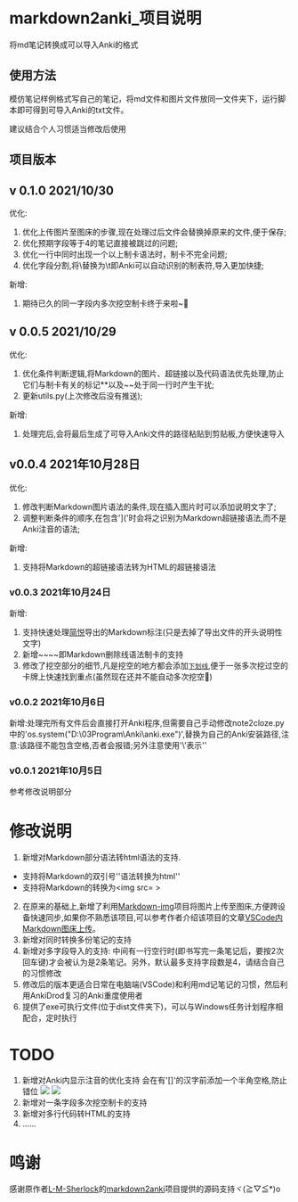 # markdown2anki_项目说明

将md笔记转换成可以导入Anki的格式

## 使用方法

模仿笔记样例格式写自己的笔记，将md文件和图片文件放同一文件夹下，运行脚本即可得到可导入Anki的txt文件。

建议结合个人习惯适当修改后使用

## 项目版本

## v 0.1.0 2021/10/30

优化:
1. 优化上传图片至图床的步骤,现在处理过后文件会替换掉原来的文件,便于保存;
2. 优化预期字段等于4的笔记直接被跳过的问题;
3. 优化一行中同时出现一个以上制卡语法时，制卡不完全问题;
4. 优化字段分割,将\替换为\t即Anki可以自动识别的制表符,导入更加快捷;

新增:
1. 期待已久的同一字段内多次挖空制卡终于来啦~🎉

## v 0.0.5 2021/10/29

优化:
1. 优化条件判断逻辑,将Markdown的图片、超链接以及代码语法优先处理,防止它们与制卡有关的标记**以及~~处于同一行时产生干扰;
2. 更新utils.py(上次修改后没有推送);

新增:
1. 处理完后,会将最后生成了可导入Anki文件的路径粘贴到剪贴板,方便快速导入

## v0.0.4 2021年10月28日

优化:
1. 修改判断Markdown图片语法的条件,现在插入图片时可以添加说明文字了;
2. 调整判断条件的顺序,在包含']('时会将之识别为Markdown超链接语法,而不是Anki注音的语法;

新增:
1. 支持将Markdown的超链接语法转为HTML的超链接语法

### v0.0.3 2021年10月24日

新增:
1. 支持快速处理[简悦](https://simpread.pro/)导出的Markdown标注(只是去掉了导出文件的开头说明性文字)
2. 新增~~~~即Markdown删除线语法制卡的支持
3. 修改了挖空部分的细节,凡是挖空的地方都会添加<code><u>下划线</u></code>,便于一张多次挖过空的卡牌上快速找到重点(虽然现在还并不能自动多次挖空🤣)

### v0.0.2 2021年10月6日

新增:处理完所有文件后会直接打开Anki程序,但需要自己手动修改note2cloze.py中的'os.system("D:\\03Program\\Anki\\anki.exe")',替换为自己的Anki安装路径,注意:该路径不能包含空格,否者会报错;另外注意使用'\\'表示'\'

### v0.0.1 2021年10月5日

参考修改说明部分

# 修改说明

1. 新增对Markdown部分语法转html语法的支持.
 - 支持将Markdown的双引号''语法转换为html'<code></code>'
 - 支持将Markdown的[]()转换为<img src= >
2. 在原来的基础上,新增了利用[Markdown-img](https://github.com/icexmoon/markdown-img)项目将图片上传至图床,方便跨设备快速同步,如果你不熟悉该项目,可以参考作者介绍该项目的文章[VSCode内Markdown图床上传](https://www.yuque.com/noheartpen/gur8p4/rkop5l)。
3. 新增对同时转换多份笔记的支持
4. 新增对多字段导入的支持: 中间有一行空行时(即书写完一条笔记后，要按2次回车键)才会被认为是2条笔记。另外，默认最多支持字段数是4，请结合自己的习惯修改
5. 修改后的版本更适合日常在电脑端(VSCode)和利用md记笔记的习惯，然后利用AnkiDrod复习的Anki重度使用者
6. 提供了exe可执行文件(位于dist文件夹下)，可以与Windows任务计划程序相配合，定时执行

# TODO

1. 新增对Anki内显示注音的优化支持 会在有'[]'的汉字前添加一个半角空格,防止错位
   ![](https://markdoen-1304943362.cos.ap-nanjing.myqcloud.com//2021-10-02-07-38-57.png)
   ![](https://markdoen-1304943362.cos.ap-nanjing.myqcloud.com//2021-10-02-07-39-29.png)
2. 新增对一条字段多次挖空制卡的支持
3. 新增对多行代码转HTML的支持
4. ……

# 鸣谢

感谢原作者[L-M-Sherlock](https://github.com/L-M-Sherlock)的[markdown2anki](https://github.com/L-M-Sherlock/markdown2anki)项目提供的源码支持ヾ(≧▽≦*)o
